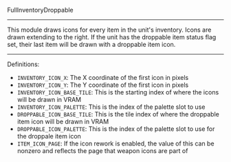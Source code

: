 
FullInventoryDroppable

---

This module draws icons for every item in the unit's inventory. Icons are drawn extending to the right. If the unit has the droppable item status flag set, their last item will be drawn with a droppable item icon.

---

Definitions:

  * `INVENTORY_ICON_X`: The X coordinate of the first icon in pixels
  * `INVENTORY_ICON_Y`: The Y coordinate of the first icon in pixels
  * `INVENTORY_ICON_BASE_TILE`: This is the starting index of where the icons will be drawn in VRAM
  * `INVENTORY_ICON_PALETTE`: This is the index of the palette slot to use
  * `DROPPABLE_ICON_BASE_TILE`: This is the tile index of where the droppable item icon will be drawn in VRAM
  * `DROPPABLE_ICON_PALETTE`: This is the index of the palette slot to use for the droppale item icon
  * `ITEM_ICON_PAGE`: If the icon rework is enabled, the value of this can be nonzero and reflects the page that weapon icons are part of
